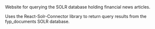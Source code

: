 Website for querying the SOLR database holding financial news articles.

Uses the React-Solr-Connector library to return query results from the fyp_documents SOLR database. 